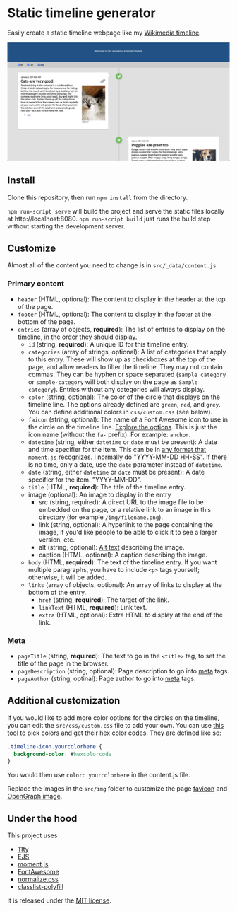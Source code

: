 # Static timeline generator
Easily create a static timeline webpage like my [Wikimedia timeline](https://www.mollywhite.net/wikimedia-timeline/).

![Screenshot of a timeline page with dummy content](docs/screenshot.png)

## Install
Clone this repository, then run `npm install` from the directory.

`npm run-script serve` will build the project and serve the static files locally at http://localhost:8080. `npm run-script build` just runs the build step without starting the development server.

## Customize

Almost all of the content you need to change is in `src/_data/content.js`.

### Primary content
* `header` (HTML, optional): The content to display in the header at the top of the page. 
* `footer` (HTML, optional): The content to display in the footer at the bottom of the page. 
* `entries` (array of objects, __required__): The list of entries to display on the timeline, in the order they should display.
  * `id` (string, __required__): A unique ID for this timeline entry.
  * `categories` (array of strings, optional): A list of categories that apply to this entry. These will show up as checkboxes at the top of the page, and allow readers to filter the timeline. They may not contain commas. They can be hyphen or space separated (`sample category` or `sample-category` will both display on the page as `Sample category`). Entries without any categories will always display.
  * `color` (string, optional): The color of the circle that displays on the timeline line. The options already defined are `green`, `red`, and `grey`. You can define additional colors in `css/custom.css` (see below).
  * `faicon` (string, optional): The name of a Font Awesome icon to use in the circle on the timeline line. [Explore the options](https://fontawesome.com/v5.15/icons?d=gallery&p=2&s=solid&m=free). This is just the icon name (without the `fa-` prefix). For example: `anchor`.
  * `datetime` (string, either `datetime` or `date` must be present): A date and time specifier for the item. This can be in [any format that `moment.js` recognizes](https://momentjs.com/docs/#/parsing/string/). I normally do "YYYY-MM-DD HH-SS". If there is no time, only a date, use the `date` parameter instead of `datetime`.
  * `date` (string, either `datetime` or `date` must be present): A date specifier for the item. "YYYY-MM-DD".
  * `title` (HTML, __required__): The title of the timeline entry.
  * image (optional): An image to display in the entry
    * src (string, required): A direct URL to the image file to be embedded on the page, or a relative link to an image in this directory (for example `/img/filename.png`).
    * link (string, optional): A hyperlink to the page containing the image, if you'd like people to be able to click it to see a larger version, etc.
    * alt (string, optional): [Alt text](https://supercooldesign.co.uk/blog/how-to-write-good-alt-text) describing the image.
    * caption (HTML, optional): A caption describing the image.
  * `body` (HTML, __required__): The text of the timeline entry. If you want multiple paragraphs, you have to include `<p>` tags yourself; otherwise, it will be added.
  * `links` (array of objects, optional): An array of links to display at the bottom of the entry.
    * `href` (string, __required__): The target of the link.
    * `linkText` (HTML, __required__): Link text.
    * `extra` (HTML, optional): Extra HTML to display at the end of the link.

### Meta 
* `pageTitle` (string, __required__): The text to go in the `<title>` tag, to set the title of the page in the browser.
* `pageDescription` (string, optional): Page description to go into [meta](https://www.w3schools.com/tags/tag_meta.asp) tags.
* `pageAuthor` (string, optinal): Page author to go into [meta](https://www.w3schools.com/tags/tag_meta.asp) tags.

## Additional customization
If you would like to add more color options for the circles on the timeline, you can edit the `src/css/custom.css` file to add your own. You can use [this tool](https://htmlcolorcodes.com/) to pick colors and get their hex color codes. They are defined like so:

```css
.timeline-icon.yourcolorhere {
  background-color: #hexcolorcode
}
```

You would then use `color: yourcolorhere` in the content.js file.

Replace the images in the `src/img` folder to customize the page [favicon](https://blog.hubspot.com/website/what-is-a-favicon) and [OpenGraph image](https://blog.hubspot.com/marketing/open-graph-tags-facebook-twitter-linkedin).

## Under the hood
This project uses
* [11ty](https://www.11ty.dev)
* [EJS](https://ejs.co/)
* [moment.js](https://momentjs.com/)
* [FontAwesome](https://fontawesome.com/)
* [normalize.css](https://github.com/necolas/normalize.css)
* [classlist-polyfill](https://github.com/eligrey/classList.js)

It is released under the [MIT license](https://github.com/molly/static-timeline-generator/blob/main/LICENSE).